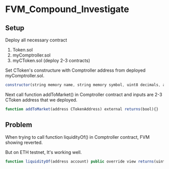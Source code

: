 # FVM_Compound_Investigate

## Setup

Deploy all necessary contract

1. Token.sol
2. myComptroller.sol
3. myCToken.sol (deploy 2-3 contracts)

Set CToken's constructure with Comptroller address from deployed myComptroller.sol.

```javascript
constructor(string memory name, string memory symbol, uint8 decimals, address underlying, address ComptrollerAddress, address CompAddr, uint256 initialExchangeRateMantissa) public{}
```

Next call function addToMarket() in Comptroller contract and inputs are 2-3 CToken address that we deployed.

```javascript
function addToMarket(address CTokenAddress) external returns(bool){}
```
## Problem

When trying to call function liquidityOf() in Comptroller contract, FVM showing reverted. 

But on ETH testnet, It's working well.

```javascript
function liquidityOf(address account) public override view returns(uint256){}
```
